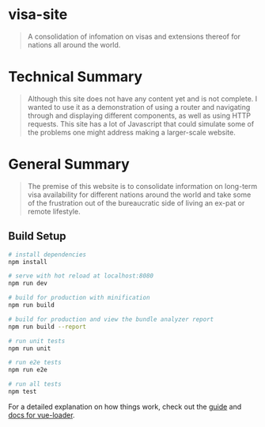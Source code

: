 # visa-site

> A consolidation of infomation on visas and extensions thereof for nations all around the world.

# Technical Summary

> Although this site does not have any content yet and is not complete. I wanted to use it  as a demonstration
of using a router and navigating through and displaying different components, as well as using HTTP requests.
This site has a lot of Javascript that could simulate some of the problems one might address making a larger-scale
website.

# General Summary

> The premise of this website is to consolidate information on long-term visa availability for different nations
around the world and take some of the frustration out of the bureaucratic side of living an ex-pat or remote lifestyle.

## Build Setup

``` bash
# install dependencies
npm install

# serve with hot reload at localhost:8080
npm run dev

# build for production with minification
npm run build

# build for production and view the bundle analyzer report
npm run build --report

# run unit tests
npm run unit

# run e2e tests
npm run e2e

# run all tests
npm test
```

For a detailed explanation on how things work, check out the [guide](http://vuejs-templates.github.io/webpack/) and [docs for vue-loader](http://vuejs.github.io/vue-loader).
